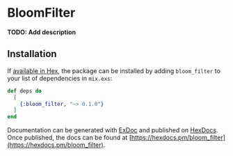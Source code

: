 # BloomFilter

**TODO: Add description**

## Installation

If [available in Hex](https://hex.pm/docs/publish), the package can be installed
by adding `bloom_filter` to your list of dependencies in `mix.exs`:

```elixir
def deps do
  [
    {:bloom_filter, "~> 0.1.0"}
  ]
end
```

Documentation can be generated with [ExDoc](https://github.com/elixir-lang/ex_doc)
and published on [HexDocs](https://hexdocs.pm). Once published, the docs can
be found at [https://hexdocs.pm/bloom_filter](https://hexdocs.pm/bloom_filter).

